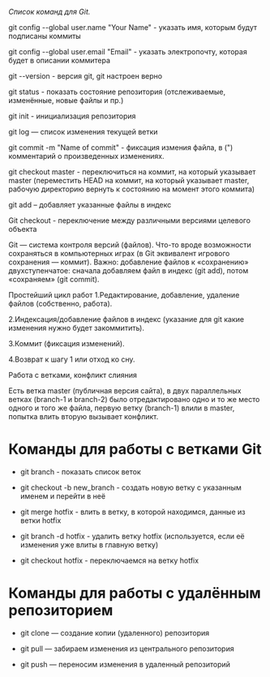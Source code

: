 *Список команд для Git.*

git config --global user.name "Your Name" - указать имя, которым будут подписаны коммиты

git config --global user.email "Email"  - указать электропочту, которая будет в описании коммитера

git --version - версия git, git настроен верно

git status              - показать состояние репозитория (отслеживаемые, изменённые, новые файлы и пр.)

git init             -
инициализация репозитория

git log — список изменения текущей ветки

git commit -m "Name of commit"    - фиксация измения файла, в (") комментарий о произведенных изменениях.

git checkout master  - переключиться на коммит, на который указывает master (переместить HEAD на коммит, на который указывает master, рабочую директорию вернуть к состоянию на момент этого коммита)

git add – добавляет указанные файлы в индекс

Git checkout - переключение между различными версиями целевого объекта


Git — система контроля версий (файлов). Что-то вроде возможности сохраняться в компьютерных играх (в Git эквивалент игрового сохранения — коммит). Важно: добавление файлов к «сохранению» двухступенчатое: сначала добавляем файл в индекс (git add), потом «сохраняем» (git commit).

Простейший цикл работ
1.Редактирование, добавление, удаление файлов (собственно, работа).


2.Индексация/добавление файлов в индекс (указание для git какие изменения нужно будет закоммитить).


3.Коммит (фиксация изменений).


4.Возврат к шагу 1 или отход ко сну.



Работа с ветками, конфликт слияния


Есть ветка master (публичная версия сайта), в двух параллельных ветках (branch-1 и branch-2) было отредактировано одно и то же место одного и того же файла, первую ветку (branch-1) влили в master, попытка влить вторую вызывает конфликт.

# Команды для работы с ветками Git

* git branch                 -
показать список веток

* git checkout -b new_branch - создать новую ветку с указанным именем и перейти в неё

* git merge hotfix           - влить в ветку, в которой находимся, данные из ветки hotfix

* git branch -d hotfix       - удалить ветку hotfix (используется, если её изменения уже влиты в главную ветку)

* git checkout hotfix           - переключаемся на ветку hotfix

# Команды для работы с удалённым репозиторием

* git clone — создание копии (удаленного) репозитория

* git pull — забираем изменения из центрального репозитория

* git push — переносим изменения в удаленный репозиторий

